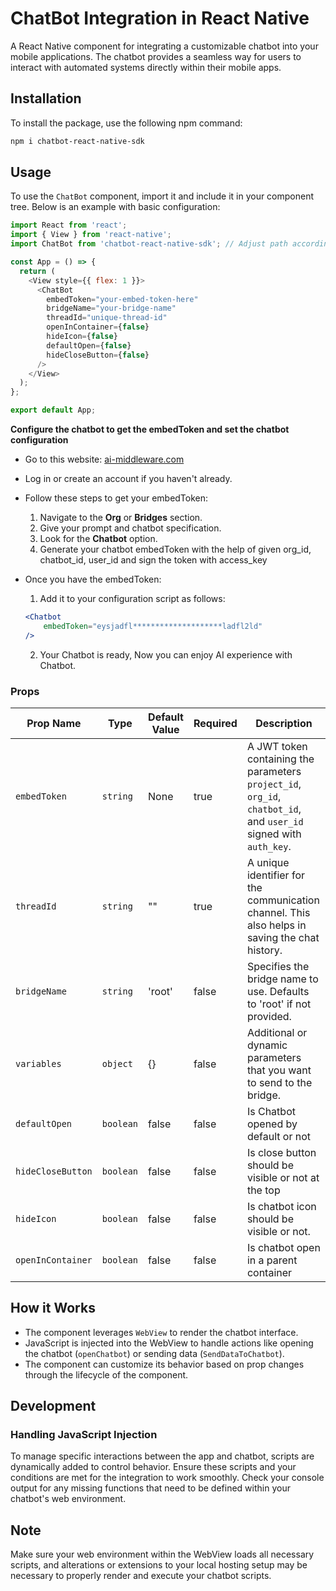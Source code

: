 # ChatBot Integration in React Native

A React Native component for integrating a customizable chatbot into your mobile applications. The chatbot provides a seamless way for users to interact with automated systems directly within their mobile apps.

## Installation

To install the package, use the following npm command:

```bash
npm i chatbot-react-native-sdk
```

## Usage

To use the `ChatBot` component, import it and include it in your component tree. Below is an example with basic configuration:

```javascript
import React from 'react';
import { View } from 'react-native';
import ChatBot from 'chatbot-react-native-sdk'; // Adjust path accordingly

const App = () => {
  return (
    <View style={{ flex: 1 }}>
      <ChatBot
        embedToken="your-embed-token-here"
        bridgeName="your-bridge-name"
        threadId="unique-thread-id"
        openInContainer={false}
        hideIcon={false}
        defaultOpen={false}
        hideCloseButton={false}
      />
    </View>
  );
};

export default App;
```

**Configure the chatbot to get the embedToken and set the chatbot configuration**

   - Go to this website: [ai-middleware.com](https://ai.walkover.in)
   - Log in or create an account if you haven't already.
   - Follow these steps to get your embedToken:

      1. Navigate to the **Org** or **Bridges** section.
      2. Give your prompt and chatbot specification.
      2. Look for the **Chatbot** option.
      3. Generate your chatbot embedToken with the help of given org_id, chatbot_id, user_id and sign the token with access_key

   - Once you have the embedToken:

      1. Add it to your configuration script as follows:
        ```jsx
        <Chatbot
            embedToken="eysjadfl********************ladfl2ld"
        />
        ```

      2. Your Chatbot is ready, Now you can enjoy AI experience with Chatbot.

### Props

| Prop Name        | Type         | Default Value | Required | Description |
|---------------   |--------------|---------------|----------|-------------|
| `embedToken`     | `string`     | None          | true     | A JWT token containing the parameters `project_id`, `org_id`, `chatbot_id`, and `user_id` signed with `auth_key`. |
| `threadId`       | `string`     | ""            | true     | A unique identifier for the communication channel. This also helps in saving the chat history. |
| `bridgeName`     | `string`     | 'root'        | false    | Specifies the bridge name to use. Defaults to 'root' if not provided. |
| `variables`      | `object`     | {}            | false    | Additional or dynamic parameters that you want to send to the bridge. |
| `defaultOpen`    | `boolean`    | false         | false    | Is Chatbot opened by default or not |
| `hideCloseButton`| `boolean`    | false         | false    | Is close button should be visible or not at the top|
| `hideIcon`       | `boolean`    | false         | false    | Is chatbot icon should be visible or not.|
| `openInContainer`| `boolean`    | false         | false    | Is chatbot open in a parent container   |

## How it Works

-   The component leverages `WebView` to render the chatbot interface.
-   JavaScript is injected into the WebView to handle actions like opening the chatbot (`openChatbot`) or sending data (`SendDataToChatbot`).
-   The component can customize its behavior based on prop changes through the lifecycle of the component.

## Development

### Handling JavaScript Injection

To manage specific interactions between the app and chatbot, scripts are dynamically added to control behavior. Ensure these scripts and your conditions are met for the integration to work smoothly. Check your console output for any missing functions that need to be defined within your chatbot's web environment.


## Note

Make sure your web environment within the WebView loads all necessary scripts, and alterations or extensions to your local hosting setup may be necessary to properly render and execute your chatbot scripts.